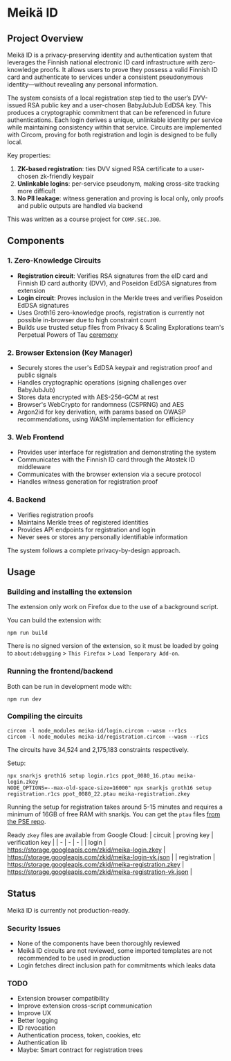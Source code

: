 # Meikä ID
## Project Overview

Meikä ID is a privacy-preserving identity and authentication system that leverages the Finnish national electronic ID card infrastructure with zero-knowledge proofs. It allows users to prove they possess a valid Finnish ID card and authenticate to services under a consistent pseudonymous identity—without revealing any personal information.

The system consists of a local registration step tied to the user’s DVV-issued RSA public key and a user-chosen BabyJubJub EdDSA key. This produces a cryptographic commitment that can be referenced in future authentications. Each login derives a unique, unlinkable identity per service while maintaining consistency within that service. Circuits are implemented with Circom, proving for both registration and login is designed to be fully local.

Key properties:
1. **ZK-based registration**: ties DVV signed RSA certificate to a user-chosen zk-friendly keypair
2. **Unlinkable logins**: per-service pseudonym, making cross-site tracking more difficult
3. **No PII leakage**: witness generation and proving is local only, only proofs and public outputs are handled via backend


This was written as a course project for `COMP.SEC.300`.

## Components

### 1. Zero-Knowledge Circuits
- **Registration circuit**: Verifies RSA signatures from the eID card and Finnish ID card authority (DVV), and Poseidon EdDSA signatures from extension
- **Login circuit**: Proves inclusion in the Merkle trees and verifies Poseidon EdDSA signatures
- Uses Groth16 zero-knowledge proofs, registration is currently not possible in-browser due to high constraint count
- Builds use trusted setup files from Privacy & Scaling Explorations team's Perpetual Powers of Tau [ceremony](https://github.com/privacy-scaling-explorations/perpetualpowersoftau)

### 2. Browser Extension (Key Manager)
- Securely stores the user's EdDSA keypair and registration proof and public signals
- Handles cryptographic operations (signing challenges over BabyJubJub)
- Stores data encrypted with AES-256-GCM at rest
- Browser's WebCrypto for randomness (CSPRNG) and AES
- Argon2id for key derivation, with params based on OWASP recommendations, using WASM implementation for efficiency

### 3. Web Frontend
- Provides user interface for registration and demonstrating the system
- Communicates with the Finnish ID card through the Atostek ID middleware
- Communicates with the browser extension via a secure protocol
- Handles witness generation for registration proof

### 4. Backend
- Verifies registration proofs
- Maintains Merkle trees of registered identities
- Provides API endpoints for registration and login
- Never sees or stores any personally identifiable information

The system follows a complete privacy-by-design approach.

## Usage

### Building and installing the extension
The extension only work on Firefox due to the use of a background script.

You can build the extension with:
```
npm run build
```

There is no signed version of the extension, so it must be loaded by going to `about:debugging` > `This Firefox` > `Load Temporary Add-on`.

### Running the frontend/backend
Both can be run in development mode with:
```
npm run dev
```

### Compiling the circuits
```
circom -l node_modules meika-id/login.circom --wasm --r1cs
circom -l node_modules meika-id/registration.circom --wasm --r1cs
```
The circuits have 34,524 and 2,175,183 constraints respectively.

Setup:
```
npx snarkjs groth16 setup login.r1cs ppot_0080_16.ptau meika-login.zkey
NODE_OPTIONS=--max-old-space-size=16000" npx snarkjs groth16 setup registration.r1cs ppot_0080_22.ptau meika-registration.zkey
````
Running the setup for registration takes around 5-15 minutes and requires a minimum of 16GB of free RAM with snarkjs. You can get the `ptau` files [from the PSE repo](https://github.com/privacy-scaling-explorations/perpetualpowersoftau).

Ready `zkey` files are available from Google Cloud:
| circuit | proving key | verification key |
| - | - | - |
| login | https://storage.googleapis.com/zkid/meika-login.zkey | https://storage.googleapis.com/zkid/meika-login-vk.json |
| registration | https://storage.googleapis.com/zkid/meika-registration.zkey | https://storage.googleapis.com/zkid/meika-registration-vk.json |

## Status
Meikä ID is currently not production-ready.

### Security Issues
- None of the components have been thoroughly reviewed
- Meikä ID circuits are not reviewed, some imported templates are not recommended to be used in production
- Login fetches direct inclusion path for commitments which leaks data

### TODO
- Extension browser compatibility
- Improve extension cross-script communication
- Improve UX
- Better logging
- ID revocation
- Authentication process, token, cookies, etc
- Authentication lib
- Maybe: Smart contract for registration trees
